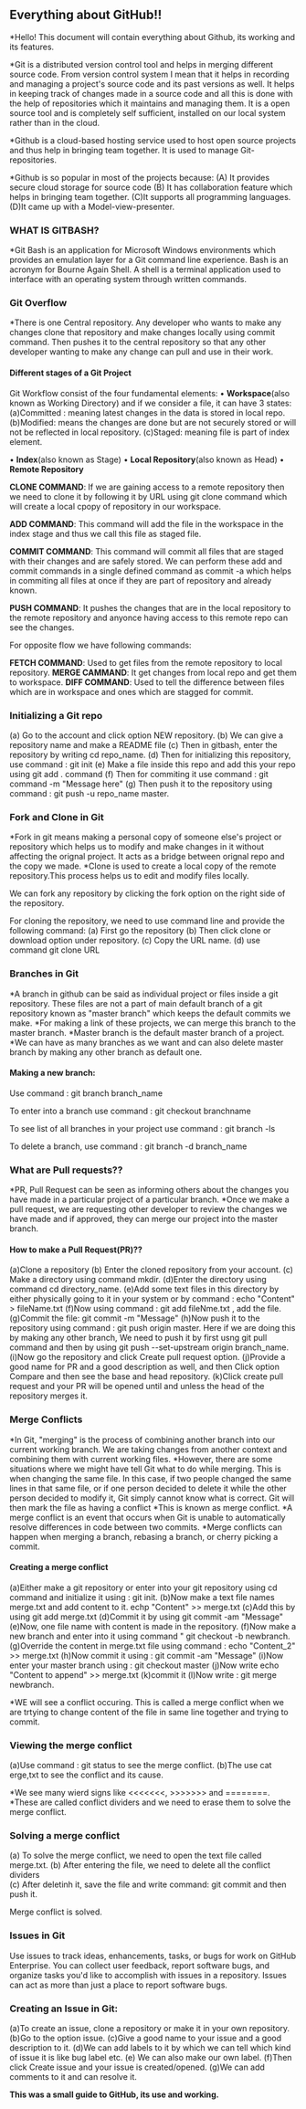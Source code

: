 ## Everything about GitHub!!

*Hello! This document will contain everything about Github, its working and its features.

*Git is a distributed version control tool and helps in merging different source code. From version control system I mean that it helps in recording and managing a project's source code and its past versions as well. It helps in keeping track of changes made in a source code and all this is done with the help of repositories  which it maintains and managing them. It is a open source tool and is completely self sufficient, installed on our local system rather than in the cloud.

*Github is a cloud-based hosting service used to host open source projects and thus help in bringing team together. It is used to manage Git-repositories.

*Github is so popular in most of the projects because:
(A) It provides secure cloud storage for source code
(B) It has collaboration feature which helps in bringing team together.
(C)It supports all programming languages.
(D)It came up with a Model-view-presenter.

### WHAT IS GITBASH?

*Git Bash is an application for Microsoft Windows environments which provides an emulation layer for a Git command line experience. Bash is an acronym for Bourne Again Shell. A shell is a terminal application used to interface with an operating system through written commands.


### Git Overflow

*There is one Central repository. Any developer who wants to make any changes clone that repository and make changes locally using commit command. Then pushes it to the central repository so that any other developer wanting to make any change can pull and use in their work.

#### Different stages of a Git Project

Git Workflow consist of the four fundamental elements: 
•  **Workspace**(also known as Working Directory) and if we consider a file, it can have 3 states:
 (a)Committed : meaning latest changes in the data is stored in local repo.
 (b)Modified: means the changes are done but are not securely stored or will not be reflected in local repository.
 (c)Staged: meaning file is part of index element.

• **Index**(also known as Stage)
• **Local Repository**(also known as Head)
• **Remote Repository**
  
**CLONE COMMAND**: If we are gaining access to a remote repository then we need to clone it by following it by URL using git clone command which will create a local cpopy of repository in our workspace.

**ADD COMMAND**: This command will add the file in the workspace in the index stage and thus we call this file as staged file.

**COMMIT COMMAND**:  This command will commit all files that are staged with their changes and are safely stored.
               We can perform these add and commit commands in a single defined command as commit -a which helps in commiting all files at once if they are part of repository and already known.

**PUSH COMMAND**: It pushes the changes that are in the local repository to the remote repository and anyonce having access to this remote repo can see the changes.
 
For opposite flow we have following commands:

**FETCH COMMAND**: Used to get files from the remote repository to local repository.
**MERGE CAMMAND**: It get changes from local repo and get them to workspace.
**DIFF COMMAND**: Used to tell the difference between files which are in workspace and ones which are stagged for commit.

### Initializing a Git repo

(a) Go to the account and click option NEW repository.
(b) We can give a repository name and make a README file
(c) Then in gitbash, enter the repository by writing cd repo_name.
(d) Then for initializing this repository, use command : git init
(e) Make a file inside this repo and add this your repo using git add . command
(f) Then for commiting it use command : git command -m "Message here"
(g) Then push it to the repository using command : git push -u repo_name master.


### Fork and Clone in Git

*Fork in git means making a personal copy of someone else's project or repository which helps us to modify and make changes in it without affecting the orignal project. It acts as a bridge between orignal repo and the copy we made.
*Clone is used to create  a local copy of the remote repository.This process helps us to edit and modify files locally.

We can fork any repository by clicking the fork option on the right side of the repository.

For cloning the repository, we need to use command line and provide the following command:
(a) First go the repository 
(b) Then click clone or download option under repository.
(c) Copy the URL name.
(d) use command git clone URL

### Branches in Git

*A branch in github can be said as individual project or files inside a git repository. These files are not a part of main default branch of a git repository known as "master branch" which keeps the default commits we make.
*For making a link of these projects, we can merge this branch to the master branch.
*Master branch is the default master branch of a project.
*We can have as many branches as we want and can also delete master branch by making any other branch as default one.

#### Making a new branch:

Use command :
git branch branch_name

To enter into a branch use command :
git checkout branchname

To see list of all branches in your project use command :
git branch -ls

To delete a branch, use command :
git branch -d branch_name

### What are Pull requests??

*PR, Pull Request can be seen as informing others about the changes you have made in a particular project of a particular branch.
*Once we make a pull request, we are requesting other developer to review the changes we have made and if approved, they can merge our project into the master branch.

#### How to make a Pull Request(PR)??

(a)Clone a repository
(b) Enter the cloned repository from your account.
(c) Make a directory using command mkdir.
(d)Enter the directory using command cd directory_name.
(e)Add some text files in this directory by either physically going to it in your system or by command : echo "Content" > fileName.txt
(f)Now using command : git add fileNme.txt , add the file.
(g)Commit the file: git commit -m "Message" 
(h)Now push it to the repository using command : git push origin master.
  Here if we are doing this by making any other branch, We need to push it by first usng git pull command and then by using git push --set-upstream origin branch_name.
(i)Now go the repository and click Create pull request option.
(j)Provide a good name for PR and a good description as well, and then Click option Compare and then see the base and head repository.
(k)Click create pull request and your PR will be opened until and unless the head of the repository merges it.


### Merge Conflicts

*In Git, "merging" is the process of combining another branch into our current working branch. We are taking changes from another context  and combining them with  current working files.
*However, there are some situations where we might have tell Git what to do while merging. This is when changing the same file. In this case, if two people changed the same lines in that same file, or if one person decided to delete it while the other person decided to modify it, Git simply cannot know what is correct. Git will then mark the file as having a conflict 
*This is known as merge conflict.
*A merge conflict is an event that occurs when Git is unable to automatically resolve differences in code between two commits.
*Merge conflicts can happen when merging a branch, rebasing a branch, or cherry picking a commit.

#### Creating a merge conflict

(a)Either make a git repository or enter into your git repository using cd command and initialize it using : git init.
(b)Now make a text file names merge.txt and add content to it.
  echp "Content" >> merge.txt
(c)Add this by using git add merge.txt
(d)Commit it by using git commit -am "Message"
(e)Now, one file name with content is made in the repository.
(f)Now make a new branch and enter into it using command " git checkout -b newbranch.
(g)Override the content in merge.txt file using command : echo "Content_2" >> merge.txt
(h)Now commit it using : git commit -am "Message"
(i)Now enter your master branch using : git checkout master
(j)Now write echo "Content to append" >> merge.txt
(k)commit it
(l)Now write :  git merge newbranch.


*WE will see a conflict occuring. This is called a merge conflict when we are trtying to change content of the file in same line together and trying to commit.

### Viewing the merge conflict

(a)Use command : git status to see the merge conflict.
(b)The  use cat erge,txt to see the conflict and its cause.

*We see many wierd signs like <<<<<<<, >>>>>>> and ========.
*These are called conflict dividers and we need to erase them to solve the merge conflict.

### Solving a merge conflict

(a) To solve the merge conflict, we need to open the text file called merge.txt.
(b) After entering the file, we need to delete all the conflict dividers\
(c) After deletinh it, save the file and write command: git commit and then push it.

Merge conflict is solved.

### Issues in Git

Use issues to track ideas, enhancements, tasks, or bugs for work on GitHub Enterprise. You can collect user feedback, report software bugs, and organize tasks you'd like to accomplish with issues in a repository. Issues can act as more than just a place to report software bugs.

### Creating an Issue in Git:

(a)To create an issue, clone a repository or make it in your own repository.
(b)Go to the option issue.
(c)Give a good name to your issue and a good description to it.
(d)We can add labels to it by which we can tell which kind of issue it is like bug label etc.
(e) We can also make our own label.
(f)Then click Create issue and your issue is created/opened.
(g)We can add comments to it and can resolve it.



**This was a small guide to GitHub, its use and working.**







